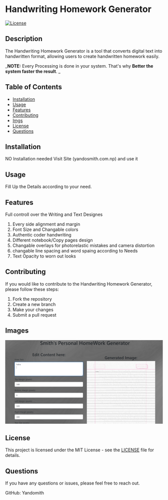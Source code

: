 # Handwriting Homework Generator

[![License](https://img.shields.io/badge/license-MIT-blue.svg)](LICENSE)

## Description

The Handwriting Homework Generator is a tool that converts digital text into handwritten format, allowing users to create handwritten homework easily.

_**NOTE:** Every Processing is done in your system. That's why **Better the system faster the result**. _

## Table of Contents

- [Installation](#installation)
- [Usage](#usage)
- [Features](#features)
- [Contributing](#contributing)
- [Imgs](#imgs)
- [License](#license)
- [Questions](#questions)

## Installation
NO Installation needed Visit Site (yandosmith.com.np) and use it 

## Usage
Fill Up the Details according to your need.

## Features
Full controll over the Writing and Text Designes
1. Every side alignment and margin
2. Font Size and Changable colors
3. Authentic coder handwriting
4. Different notebook/Copy pages design
5. Changable overlays for photorelastic mistakes and camera distortion
6. changable line spacing and word spaing according to Needs
7. Text Opacity to worn out looks

## Contributing 
If you would like to contribute to the Handwriting Homework Generator, please follow these steps:

1. Fork the repository
2. Create a new branch
3. Make your changes
4. Submit a pull request

## Images
![Project Layout](https://github.com/Yandomith/HWsite/blob/main/img/Screenshot%202024-01-09%20231715.png)


## License
This project is licensed under the MIT License - see the [LICENSE](LICENSE) file for details.

## Questions
If you have any questions or issues, please feel free to reach out.

GitHub: Yandomith





